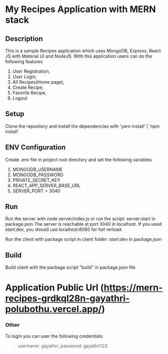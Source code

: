 # My Recipes Application with MERN stack

## Description
This is a sample Recipes application which uses MongoDB, Express, React JS with Material UI and NodeJS.
With this application users can do the following features
1. User Registration, 
2. User Login, 
3. All Recipes(Home page), 
4. Create Recipe, 
5. Favorite Recipe, 
6. Logout

## Setup
Clone the repository and install the dependencies with 'yarn install' | 'npm install'

## ENV Configuration
Create .env file in project root directory and set the following variables
1. MONGODB_USERNAME 
2. MONGODB_PASSWORD 
3. PRIVATE_SECRET_KEY 
4. REACT_APP_SERVER_BASE_URL 
5. SERVER_PORT = 3040

## Run

Run the server with node server/index.js or run the script: server:start in package.json
The server is reachable at port 3040 in localhost. If you used start:dev, you should use localhost:8080 for hot rerload.

Run the client with package script in client folder: start:dev in package.json

## Build

Build client with the package script "build" in package.json file

# Application Public Url (https://mern-recipes-grdkql28n-gayathri-polubothu.vercel.app/)

### Other

To login you can user the following credentials:

> username: gayathri,
> password: gayathri123
> 
> 
